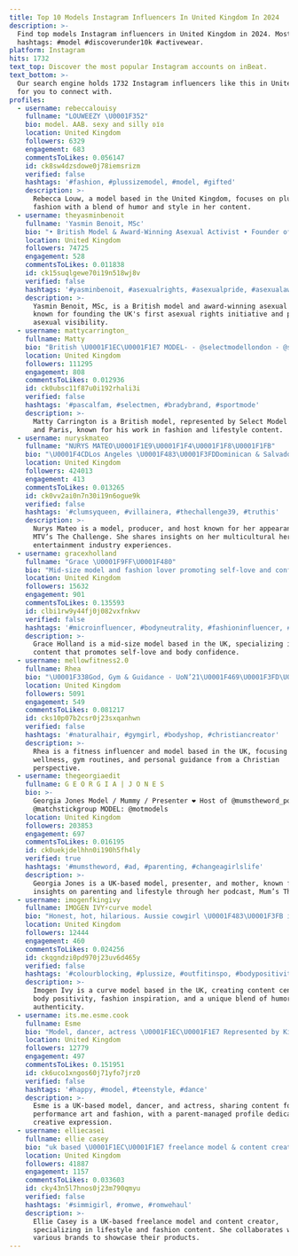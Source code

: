 ```yaml
---
title: Top 10 Models Instagram Influencers In United Kingdom In 2024
description: >-
  Find top models Instagram influencers in United Kingdom in 2024. Most popular
  hashtags: #model #discoverunder10k #activewear.
platform: Instagram
hits: 1732
text_top: Discover the most popular Instagram accounts on inBeat.
text_bottom: >-
  Our search engine holds 1732 Instagram influencers like this in United Kingdom
  for you to connect with.
profiles:
  - username: rebeccalouisy
    fullname: "LOUWEEZY \U0001F352"
    bio: model. AAB. sexy and silly ʚїɞ
    location: United Kingdom
    followers: 6329
    engagement: 683
    commentsToLikes: 0.056147
    id: ck8sw4dzsdowe0j78iemsrizm
    verified: false
    hashtags: '#fashion, #plussizemodel, #model, #gifted'
    description: >-
      Rebecca Louw, a model based in the United Kingdom, focuses on plus-size
      fashion with a blend of humor and style in her content.
  - username: theyasminbenoit
    fullname: 'Yasmin Benoit, MSc'
    bio: "• British Model & Award-Winning Asexual Activist • Founder of the UK's first asexual rights initiative • Creator of #ThisIsWhatAsexualLooksLike ♠️\U0001F49C"
    location: United Kingdom
    followers: 74725
    engagement: 528
    commentsToLikes: 0.011838
    id: ck15suqlgewe70i19n518wj8v
    verified: false
    hashtags: '#yasminbenoit, #asexualrights, #asexualpride, #asexualawareness'
    description: >-
      Yasmin Benoit, MSc, is a British model and award-winning asexual activist,
      known for founding the UK's first asexual rights initiative and promoting
      asexual visibility.
  - username: mattycarrington_
    fullname: Matty
    bio: "British \U0001F1EC\U0001F1E7 MODEL- - @selectmodellondon - @selectmodelparis - @soulartistmgmt - @viewmanagement"
    location: United Kingdom
    followers: 111295
    engagement: 808
    commentsToLikes: 0.012936
    id: ck0ubsc11f87u0i192rhali3i
    verified: false
    hashtags: '#pascalfam, #selectmen, #bradybrand, #sportmode'
    description: >-
      Matty Carrington is a British model, represented by Select Model London
      and Paris, known for his work in fashion and lifestyle content.
  - username: nuryskmateo
    fullname: "NURYS MATEO\U0001F1E9\U0001F1F4\U0001F1F8\U0001F1FB"
    bio: "\U0001F4CDLos Angeles \U0001F483\U0001F3FDDominican & Salvadorian \U0001F4FA MTV’s The Challenge 38, 39 & 40 | Model | Producer | Host Bookings: Info@nurysmateo.com"
    location: United Kingdom
    followers: 424013
    engagement: 413
    commentsToLikes: 0.013265
    id: ck0vv2ai0n7n30i19n6ogue9k
    verified: false
    hashtags: '#clumsyqueen, #villainera, #thechallenge39, #truthis'
    description: >-
      Nurys Mateo is a model, producer, and host known for her appearances on
      MTV’s The Challenge. She shares insights on her multicultural heritage and
      entertainment industry experiences.
  - username: gracexholland
    fullname: "Grace \U0001F9FF\U0001F480"
    bio: "Mid-size model and fashion lover promoting self-love and confidence \U0001F970\U0001F497 SYD, AUS @stonestreetagency \U0001F48C ga_holland@hotmail.com"
    location: United Kingdom
    followers: 15632
    engagement: 901
    commentsToLikes: 0.135593
    id: clbi1rw9y44fj0j082vxfnkwv
    verified: false
    hashtags: '#microinfluencer, #bodyneutrality, #fashioninfluencer, #bodyconfidence'
    description: >-
      Grace Holland is a mid-size model based in the UK, specializing in fashion
      content that promotes self-love and body confidence.
  - username: mellowfitness2.0
    fullname: Rhea
    bio: "\U0001F338God, Gym & Guidance - UoN’21\U0001F469\U0001F3FD‍\U0001F393 \U0001F338Oneractive Affiliate & Model \U0001F338My Support Links\U0001F447\U0001F3FD"
    location: United Kingdom
    followers: 5091
    engagement: 549
    commentsToLikes: 0.081217
    id: cks10p07b2csr0j23sxqanhwn
    verified: false
    hashtags: '#naturalhair, #gymgirl, #bodyshop, #christiancreator'
    description: >-
      Rhea is a fitness influencer and model based in the UK, focusing on
      wellness, gym routines, and personal guidance from a Christian
      perspective.
  - username: thegeorgiaedit
    fullname: G E O R G I A | J O N E S
    bio: >-
      Georgia Jones Model / Mummy / Presenter ❤ Host of @mumstheword_pod MGMT:
      @matchstickgroup MODEL: @motmodels
    location: United Kingdom
    followers: 203853
    engagement: 697
    commentsToLikes: 0.016195
    id: ck0uekjdelhhn0i190h5fh4ly
    verified: true
    hashtags: '#mumstheword, #ad, #parenting, #changeagirlslife'
    description: >-
      Georgia Jones is a UK-based model, presenter, and mother, known for her
      insights on parenting and lifestyle through her podcast, Mum’s The Word.
  - username: imogenfkingivy
    fullname: IMOGEN IVY⚡️curve model
    bio: "Honest, hot, hilarious. Aussie cowgirl \U0001F483\U0001F3FB in LDN. SOCIAL: liberty@libertytheagency.com MODEL: kristina@immagencygroup.com \U0001F1EC\U0001F1E7 IMM \U0001F1E9\U0001F1EA LOUISAS \U0001F1E6\U0001F1FA BELLA"
    location: United Kingdom
    followers: 12444
    engagement: 460
    commentsToLikes: 0.024256
    id: ckqgndzi0pd970j23uv6d465y
    verified: false
    hashtags: '#colourblocking, #plussize, #outfitinspo, #bodypositivity'
    description: >-
      Imogen Ivy is a curve model based in the UK, creating content centered on
      body positivity, fashion inspiration, and a unique blend of humor and
      authenticity.
  - username: its.me.esme.cook
    fullname: Esme
    bio: "Model, dancer, actress \U0001F1EC\U0001F1E7 Represented by Kidslondon \U0001F1EC\U0001F1E7 Account run by parents. Please do not use photos without permission"
    location: United Kingdom
    followers: 12779
    engagement: 497
    commentsToLikes: 0.151951
    id: ck6uco1xngos60j71yfo7jrz0
    verified: false
    hashtags: '#happy, #model, #teenstyle, #dance'
    description: >-
      Esme is a UK-based model, dancer, and actress, sharing content focused on
      performance art and fashion, with a parent-managed profile dedicated to
      creative expression.
  - username: elliecasei
    fullname: ellie casey
    bio: "uk based \U0001F1EC\U0001F1E7 freelance model & content creator \U0001F334 @thurleyandco ➯ info@thurleyandco.com"
    location: United Kingdom
    followers: 41887
    engagement: 1157
    commentsToLikes: 0.033603
    id: cky43n5l7hnos0j23m790qmyu
    verified: false
    hashtags: '#simmigirl, #romwe, #romwehaul'
    description: >-
      Ellie Casey is a UK-based freelance model and content creator,
      specializing in lifestyle and fashion content. She collaborates with
      various brands to showcase their products.
---
```


